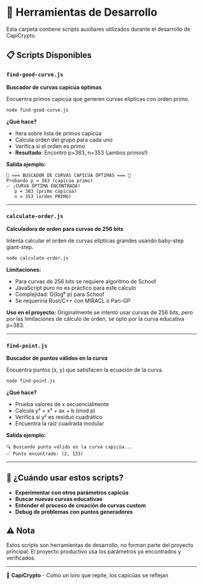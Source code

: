 # 🔧 Herramientas de Desarrollo

Esta carpeta contiene scripts auxiliares utilizados durante el desarrollo de CapiCrypto.

## 📋 Scripts Disponibles

### `find-good-curve.js`
**Buscador de curvas capicúa óptimas**

Encuentra primos capicúa que generen curvas elípticas con orden primo.

```bash
node find-good-curve.js
```

**¿Qué hace?**
- Itera sobre lista de primos capicúa
- Calcula orden del grupo para cada uno
- Verifica si el orden es primo
- **Resultado**: Encontró p=383, n=353 (¡ambos primos!)

**Salida ejemplo:**
```
🦜 === BUSCADOR DE CURVAS CAPICÚA ÓPTIMAS === 🦜
Probando p = 383 (capicúa primo)
✅ ¡CURVA ÓPTIMA ENCONTRADA!
   p = 383 (primo capicúa)
   n = 353 (orden PRIMO)
```

---

### `calculate-order.js`
**Calculadora de orden para curvas de 256 bits**

Intenta calcular el orden de curvas elípticas grandes usando baby-step giant-step.

```bash
node calculate-order.js
```

**Limitaciones:**
- Para curvas de 256 bits se requiere algoritmo de Schoof
- JavaScript puro no es práctico para este cálculo
- Complejidad: O(log⁸ p) para Schoof
- Se requeriría Rust/C++ con MIRACL o Pari-GP

**Uso en el proyecto:**
Originalmente se intentó usar curvas de 256 bits, pero por las limitaciones de cálculo de orden, se optó por la curva educativa p=383.

---

### `find-point.js`
**Buscador de puntos válidos en la curva**

Encuentra puntos (x, y) que satisfacen la ecuación de la curva.

```bash
node find-point.js
```

**¿Qué hace?**
- Prueba valores de x secuencialmente
- Calcula y² = x³ + ax + b (mod p)
- Verifica si y² es residuo cuadrático
- Encuentra la raíz cuadrada modular

**Salida ejemplo:**
```
🔍 Buscando punto válido en la curva capicúa...
✅ Punto encontrado: (2, 133)
```

---

## 🎯 ¿Cuándo usar estos scripts?

- **Experimentar con otros parámetros capicúa**
- **Buscar nuevas curvas educativas**
- **Entender el proceso de creación de curvas custom**
- **Debug de problemas con puntos generadores**

## ⚠️ Nota

Estos scripts son herramientas de desarrollo, no forman parte del proyecto principal. El proyecto productivo usa los parámetros ya encontrados y verificados.

---

🦜 **CapiCrypto** - Como un loro que repite, los capicúas se reflejan
